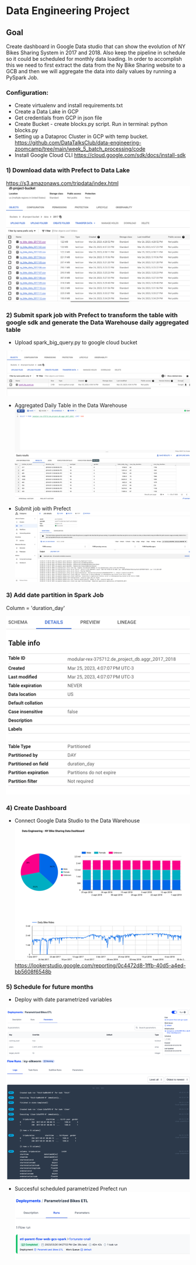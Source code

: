 # Data Engineering Project

## Goal
Create dashboard in Google Data studio that can show the 
evolution of NY Bikes Sharing System in 2017 and 2018. 
Also keep the pipeline in schedule so it could be 
scheduled for monthly data loading.
In order to accomplish this we need to first extract the 
data from the Ny Bike Sharing website to a GCB and then 
we will aggregate the data into daily values by running a PySpark Job.

### Configuration:
- Create virtualenv and install requirements.txt
- Create a Data Lake in GCP
- Get credentials from GCP in json file
- Create Bucket - create blocks.py script. Run in terminal:  python blocks.py
- Setting up a Dataproc Cluster in GCP with temp bucket.
https://github.com/DataTalksClub/data-engineering-zoomcamp/tree/main/week_5_batch_processing/code
- Install Google Cloud CLI
https://cloud.google.com/sdk/docs/install-sdk

### 1) Download data with Prefect to Data Lake
https://s3.amazonaws.com/tripdata/index.html
![bucket_data](/img/bucket_data.png)
### 2) Submit spark job with Prefect to transform the table with google sdk and generate the Data Warehouse daily aggregated table
- Upload spark_big_query.py to google cloud bucket

![spark_code](/img/spark_code.png)

- Aggregated Daily Table in the Data Warehouse
![aggr_table](/img/aggr_table.png)

- Submit job with Prefect
![spark_job](/img/spark_job.png)

### 3) Add date partition in Spark Job
Column = 'duration_day'

![partition](/img/partition.png)

### 4) Create Dashboard 
- Connect Google Data Studio to the Data Warehouse
![dashboard](/img/dashboard.png)
https://lookerstudio.google.com/reporting/0c4472d8-1ffb-40d5-a4ed-bb5608f6548b
### 5) Schedule for future months
- Deploy with date parametrized variables

![parameters_schedule_run](/img/parameters_schedule_run.png)
![schedule_run](/img/schedule_run.png)

- Succesful scheduled parametrized Prefect run
![successful_run](/img/successful_run.png)





